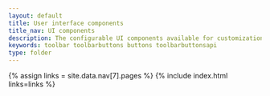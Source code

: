 ```yaml
---
layout: default
title: User interface components
title_nav: UI components
description: The configurable UI components available for customization.
keywords: toolbar toolbarbuttons buttons toolbarbuttonsapi
type: folder
---
```


{% assign links = site.data.nav[7].pages %}
{% include index.html links=links %}

